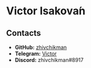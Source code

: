 # **Victor Isakovа́n**

## **Contacts**
* **GitHub:** [zhivchikman](https://github.com/zhivchikman)
* **Telegram:** [Victor](https://t.me/isakovan_victor)
* **Discord:** zhivchikman#8917